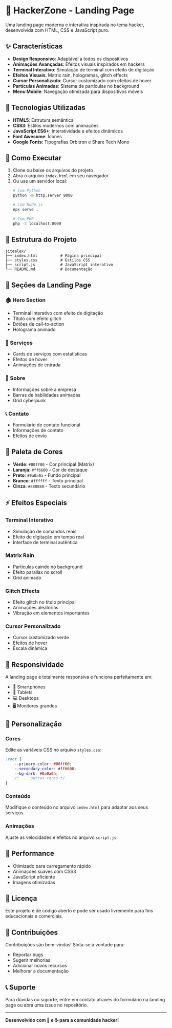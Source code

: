 # 🚀 HackerZone - Landing Page

Uma landing page moderna e interativa inspirada no tema hacker, desenvolvida com HTML, CSS e JavaScript puro.

## ✨ Características

- **Design Responsivo**: Adaptável a todos os dispositivos
- **Animações Avançadas**: Efeitos visuais inspirados em hackers
- **Terminal Interativo**: Simulação de terminal com efeito de digitação
- **Efeitos Visuais**: Matrix rain, hologramas, glitch effects
- **Cursor Personalizado**: Cursor customizado com efeitos de hover
- **Partículas Animadas**: Sistema de partículas no background
- **Menu Mobile**: Navegação otimizada para dispositivos móveis

## 🎨 Tecnologias Utilizadas

- **HTML5**: Estrutura semântica
- **CSS3**: Estilos modernos com animações
- **JavaScript ES6+**: Interatividade e efeitos dinâmicos
- **Font Awesome**: Ícones
- **Google Fonts**: Tipografias Orbitron e Share Tech Mono

## 🚀 Como Executar

1. Clone ou baixe os arquivos do projeto
2. Abra o arquivo `index.html` em seu navegador
3. Ou use um servidor local:
   ```bash
   # Com Python
   python -m http.server 8000
   
   # Com Node.js
   npx serve .
   
   # Com PHP
   php -S localhost:8000
   ```

## 📁 Estrutura do Projeto

```
sitealex/
├── index.html          # Página principal
├── styles.css          # Estilos CSS
├── script.js           # JavaScript interativo
└── README.md           # Documentação
```

## 🎯 Seções da Landing Page

### 🏠 Hero Section
- Terminal interativo com efeito de digitação
- Título com efeito glitch
- Botões de call-to-action
- Holograma animado

### 🔧 Serviços
- Cards de serviços com estatísticas
- Efeitos de hover
- Animações de entrada

### 👥 Sobre
- Informações sobre a empresa
- Barras de habilidades animadas
- Grid cyberpunk

### 📞 Contato
- Formulário de contato funcional
- Informações de contato
- Efeitos de envio

## 🎨 Paleta de Cores

- **Verde**: `#00ff00` - Cor principal (Matrix)
- **Laranja**: `#ff6600` - Cor de destaque
- **Preto**: `#0a0a0a` - Fundo principal
- **Branco**: `#ffffff` - Texto principal
- **Cinza**: `#888888` - Texto secundário

## ⚡ Efeitos Especiais

### Terminal Interativo
- Simulação de comandos reais
- Efeito de digitação em tempo real
- Interface de terminal autêntica

### Matrix Rain
- Partículas caindo no background
- Efeito parallax no scroll
- Grid animado

### Glitch Effects
- Efeito glitch no título principal
- Animações aleatórias
- Vibração em elementos importantes

### Cursor Personalizado
- Cursor customizado verde
- Efeitos de hover
- Escala dinâmica

## 📱 Responsividade

A landing page é totalmente responsiva e funciona perfeitamente em:
- 📱 Smartphones
- 📱 Tablets
- 💻 Desktops
- 🖥️ Monitores grandes

## 🔧 Personalização

### Cores
Edite as variáveis CSS no arquivo `styles.css`:
```css
:root {
    --primary-color: #00ff00;
    --secondary-color: #ff6600;
    --bg-dark: #0a0a0a;
    /* ... outras cores */
}
```

### Conteúdo
Modifique o conteúdo no arquivo `index.html` para adaptar aos seus serviços.

### Animações
Ajuste as velocidades e efeitos no arquivo `script.js`.

## 🚀 Performance

- Otimizado para carregamento rápido
- Animações suaves com CSS3
- JavaScript eficiente
- Imagens otimizadas

## 📄 Licença

Este projeto é de código aberto e pode ser usado livremente para fins educacionais e comerciais.

## 🤝 Contribuições

Contribuições são bem-vindas! Sinta-se à vontade para:
- Reportar bugs
- Sugerir melhorias
- Adicionar novos recursos
- Melhorar a documentação

## 📞 Suporte

Para dúvidas ou suporte, entre em contato através do formulário na landing page ou abra uma issue no repositório.

---

**Desenvolvido com 💚 e ☕ para a comunidade hacker!** 
